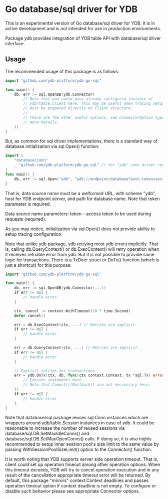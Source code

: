 # Go database/sql driver for YDB

This is an experimental version of Go database/sql driver for YDB. 
It is in active development and is not intended for use in production environments.

Package ydb provides integration of YDB table API with database/sql driver
interface.

## Usage

The recommended usage of this package is as follows:
```go
import "github.com/ydb-platform/ydb-go-sql"

func main() {
    db, err := sql.OpenDB(ydb.Connector(
        // Note that you could pass already configured instance of
        // ydb/table.Client here. This may be useful when tracing setup
        // must be prepared directly on Client structure.
        //
        // There are few other useful options, see ConnectorOption type for
        // more details.
    ))
}
```

But, as common for sql driver implementations, there is a standard way of
database initialization via sql.Open() function:

```go
import (
    "database/conn"
    _ "github.com/ydb-platform/ydb-go-sql" // for "ydb" conn driver registration.
)
func main() {
    db, err := sql.Open("ydb", "ydb://endpoint/database?auth-token=secret")
}
```

That is, data source name must be a welformed URL, with scheme "ydb", host for
YDB endpoint server, and path for database name. Note that token parameter is
required.

Data source name parameters:
token – access token to be used during requests (required).

As you may notice, initialization via sql.Open() does not provide ability to
setup tracing configuration.

Note that unlike ydb package, ydb retrying most ydb errors implicitly.
That is, calling db.QueryContext() or db.ExecContext() will retry operation
when it receives retriable error from ydb. But it is not possible to provide
same logic for transactions. There is a TxDoer struct or DoTx() function (which
is just a shortcut) for this purpose:

```go
import "github.com/ydb-platform/ydb-go-sql"

func main() {
    db, err := sql.OpenDB(ydb.Connector(...))
    if err != nil {
        // handle error
    }

    ctx, cancel := context.WithTimeout(10 * time.Second)
    defer cancel()

    err = db.ExecContext(ctx, ...) // Retries are implicit.
    if err != nil {
        // handle error
    }

    err = db.QueryContext(ctx, ...) // Retries are implicit.
    if err != nil {
        // handle error
    }

    // Explicit retries for transactions.
    err = ydb.DoTx(ctx, db, func(ctx context.Context, tx *sql.Tx) error {
        // Execute statements here.
        // Note that Commit()/Rollback() are not neccessary here.
    })
    if err != nil {
        // handle error
    }
}
```

Note that database/sql package reuses sql.Conn instances which are wrappers
around ydb/table.Session instances in case of ydb. It could be reasonable to
increase the number of reused sessions via database/sql.DB.SetMaxIdleConns()
and database/sql.DB.SetMaxOpenConns() calls. If doing so, it is also highly
recommended to setup inner session pool's size limit to the same value by
passing WithSessionPoolSizeLimit() option to the Connector() function.

It is worth noting that YDB supports server side operation timeout. That is,
client could set up operation timeout among other operation options. When this
timeout exceeds, YDB will try to cancel operation execution and in any result
of the cancellation appropriate timeout error will be returned. By default, this
package "mirrors" context.Context deadlines and passes operation timeout option
if context deadline is not empty. To configure or disable such behavior please
see appropriate Connector options.


